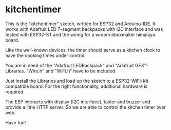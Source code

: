 # kitchentimer
This is the "kitchentimer" sketch, written for ESP32 and Arduino-IDE. It works with Adafruit LED 7-segment backpacks with I2C interface and was tested with ESP32-ST and the wiring for a wroom eboxmaker himalaya board.

Like the well-known devices, the timer should serve as a kitchen clock to have the cooking times under control.

You are in need of the "Adafruit LEDBackpack" and "Adafruit GFX"-Libraries. "Wire.h" and "WiFi.h" have to be included.

Just install the Libraries and load up the sketch to a ESP32-WiFi-Kit compatible board. For the right functionality, additional hardware is required. 

The ESP interacts with display (I2C interface), taster and buzzer and provide a little HTTP server. So we are able to control the kitchen timer over web.

Have fun!
 
